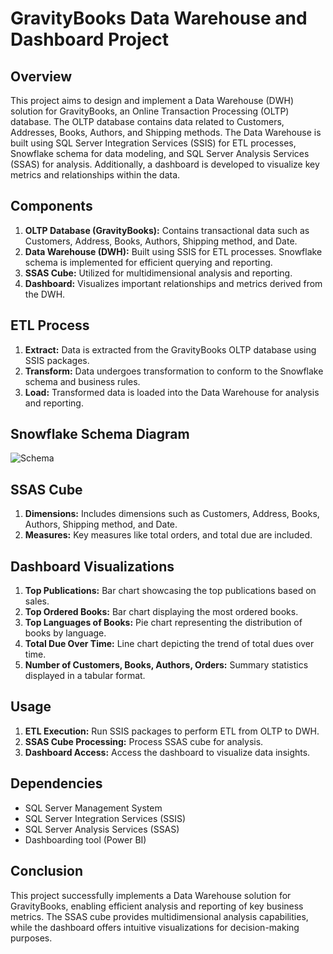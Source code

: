 # GravityBooks Data Warehouse and Dashboard Project

## Overview
This project aims to design and implement a Data Warehouse (DWH) solution for GravityBooks, an Online Transaction Processing (OLTP) database. The OLTP database contains data related to Customers, Addresses, Books, Authors, and Shipping methods. The Data Warehouse is built using SQL Server Integration Services (SSIS) for ETL processes, Snowflake schema for data modeling, and SQL Server Analysis Services (SSAS) for analysis. Additionally, a dashboard is developed to visualize key metrics and relationships within the data.

## Components
1. **OLTP Database (GravityBooks):** Contains transactional data such as Customers, Address, Books, Authors, Shipping method, and Date.
2. **Data Warehouse (DWH):** Built using SSIS for ETL processes. Snowflake schema is implemented for efficient querying and reporting.
3. **SSAS Cube:** Utilized for multidimensional analysis and reporting.
4. **Dashboard:** Visualizes important relationships and metrics derived from the DWH.

## ETL Process
1. **Extract:** Data is extracted from the GravityBooks OLTP database using SSIS packages.
2. **Transform:** Data undergoes transformation to conform to the Snowflake schema and business rules.
3. **Load:** Transformed data is loaded into the Data Warehouse for analysis and reporting.

## Snowflake Schema Diagram
![Schema](https://github.com/farah1612/GravityBooks/assets/96481182/7abac8f7-3dd9-4bb8-89c2-d0152948d520)





## SSAS Cube
1. **Dimensions:** Includes dimensions such as Customers, Address, Books, Authors, Shipping method, and Date.
2. **Measures:** Key measures like total orders, and total due are included.
   
## Dashboard Visualizations
1. **Top Publications:** Bar chart showcasing the top publications based on sales.
2. **Top Ordered Books:** Bar chart displaying the most ordered books.
3. **Top Languages of Books:** Pie chart representing the distribution of books by language.
4. **Total Due Over Time:** Line chart depicting the trend of total dues over time.
5. **Number of Customers, Books, Authors, Orders:** Summary statistics displayed in a tabular format.

## Usage
1. **ETL Execution:** Run SSIS packages to perform ETL from OLTP to DWH.
2. **SSAS Cube Processing:** Process SSAS cube for analysis.
3. **Dashboard Access:** Access the dashboard to visualize data insights.

## Dependencies
- SQL Server Management System
- SQL Server Integration Services (SSIS)
- SQL Server Analysis Services (SSAS)
- Dashboarding tool (Power BI)

## Conclusion
This project successfully implements a Data Warehouse solution for GravityBooks, enabling efficient analysis and reporting of key business metrics. The SSAS cube provides multidimensional analysis capabilities, while the dashboard offers intuitive visualizations for decision-making purposes.
